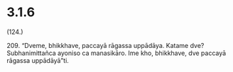 # 3.1.6

(124.)

209\. “Dveme, bhikkhave, paccayā rāgassa uppādāya. Katame dve? Subhanimittañca ayoniso ca manasikāro. Ime kho, bhikkhave, dve paccayā rāgassa uppādāyā”ti.
